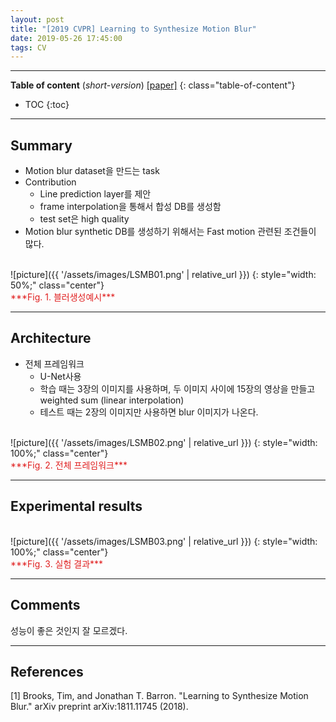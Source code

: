 ```yaml
---
layout: post
title: "[2019 CVPR] Learning to Synthesize Motion Blur"
date: 2019-05-26 17:45:00
tags: CV 
---
```


<!--more-->

---

**Table of content** (*short-version*)
[[paper]](https://arxiv.org/pdf/1811.11745.pdf)
{: class="table-of-content"}
* TOC
{:toc}

---

## Summary

- Motion blur dataset을 만드는 task
- Contribution
  - Line prediction layer를 제안
  - frame interpolation을 통해서 합성 DB를 생성함
  - test set은 high quality
- Motion blur synthetic DB를 생성하기 위해서는 Fast motion 관련된 조건들이 많다.

<br/>
![picture]({{ '/assets/images/LSMB01.png' | relative_url }})
{: style="width: 50%;" class="center"}
<span style="color: #e01f1f;">
<br/>
***Fig. 1. 블러생성예시***</span>

---

## Architecture

- 전체 프레임워크
  - U-Net사용
  - 학습 때는 3장의 이미지를 사용하며, 두 이미지 사이에 15장의 영상을 만들고 weighted sum (linear interpolation)
  - 테스트 때는 2장의 이미지만 사용하면 blur 이미지가 나온다.
  
<br/>
![picture]({{ '/assets/images/LSMB02.png' | relative_url }})
{: style="width: 100%;" class="center"}
<span style="color: #e01f1f;">
<br/>
***Fig. 2. 전체 프레임워크***</span>

---
  
## Experimental results

<br/>
![picture]({{ '/assets/images/LSMB03.png' | relative_url }})
{: style="width: 100%;" class="center"}
<span style="color: #e01f1f;">
<br/>
***Fig. 3. 실험 결과***</span>

---

## Comments

성능이 좋은 것인지 잘 모르겠다.

---

## References

[1] Brooks, Tim, and Jonathan T. Barron. "Learning to Synthesize Motion Blur." arXiv preprint arXiv:1811.11745 (2018).
